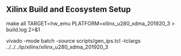 ## Xilinx Build and Ecosystem Setup

make all TARGET=hw_emu PLATFORM=xilinx_u280_xdma_201920_3 > build.log 2>&1

vivado -mode batch -source scripts/gen_ips.tcl -tclargs  ../../../ip/xilinx/xilinx_u280_xdma_201920_3